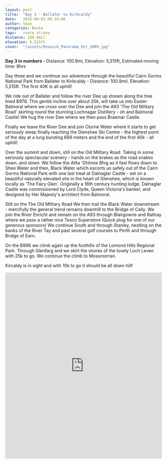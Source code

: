 ```yaml
---
layout: post
title:  "Day 3 - Ballater to Kirkcaldy"
date:   2016-09-03 08:10:00
author: Sean
categories: Route
tags:	route strava
distance: 100.9mil
elevation: 5,515ft
cover:  "/assets/Keswick_Panorama_Oct_2009.jpg"
---
```


<div class="key-stats">
  <strong>Day 3 in numbers - </strong> Distance: 100.9mi, Elevation: 5,515ft, Estimated moving time: 8hrs
</div>

Day three and we continue our adventure through the beautiful Cairn Gorms National Park from Ballater to Kirkcaldy - Distance: 100.9mil. Elevation: 5,515ft. The first 40K is all uphill!

We ride out of Ballater and follow the river Dee up stream along the tree lined B976. This gentle incline over about 20k, will take us into Easter Balmoral where we cross over the Dee and join the A93 'The Old Military Road' skirting round the stunning Lochnagar Distillery - oh and Balmoral Castle! We hug the river Dee where we then pass Braemar Castle.

Finally we leave the River Dee and join Clurrie Water where it starts to get seriously steep finally reaching the Glenshee Ski Centre - the highest point of the day at a lung bursting 689 meters and the end of the first 40k - all uphill!

Over the summit and down, still on the Old Military Road. Taking in some seriously spectacular scenery - hands on the brakes as the road snakes down..and down. We follow the Allta 'Ghlinne Bhig as it fast flows down to Shee Water and then, Black Water which escorts us safely out of the Cairn Gorms National Park with one last treat at Dalnaglar Castle - set on a beautiful naturally elevated site in the heart of Glenshee, which is known locally as 'The Fairy Glen'. Originally a 16th century hunting lodge, Dalnaglar Castle was commissioned by Lord Clyde, Queen Victoria's banker, and designed by Her Majesty's architect from Balmoral.

Still on the The Old Military Road We then trail the Black Water downstream - mercifully the general trend remains downhill to the Bridge of Cally. We join the River Enricht and remain on the A93 through Blairgowrie and Rattray where we pass a rather nice Tesco Superstore (Quick plug for one of our generous sponsors) We continue South and through Stanley, nestling on the banks of the River Tay and past several golf courses to Perth and through Bridge of Earn.

On the B996 we climb again up the foothills of the Lomond Hills Regional Park. Through Glenfarg and we skirt the shores of the lovely Loch Leven with 25k to go. We continue the climb to Mossmorran.

Kircaldy is in sight and with 10k to go it should be all down hill!


<iframe style="width:100%;height:600px;" src="https://veloviewer.com/routes/6952917/embed2" frameborder="0" scrolling="no"></iframe>
